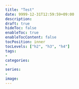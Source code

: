 ```yaml
---
title: "Test"
date: 9999-12-31T12:59:59+09:00
description:
draft: true
hideToc: false
enableToc: true
enableTocContent: false
tocPosition: inner
tocLevels: ["h2", "h3", "h4"]
tags:
-
categories:
-
series:
-
image:
---
```

